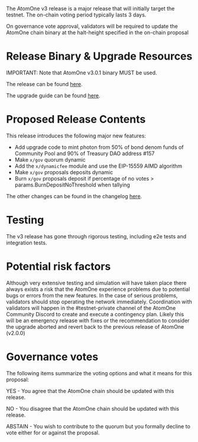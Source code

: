 The AtomOne v3 release is a major release that will initially target the
testnet. The on-chain voting period typically lasts 3 days.

On governance vote approval, validators will be required to update the AtomOne
chain binary at the halt-height specified in the on-chain proposal

# Release Binary & Upgrade Resources

IMPORTANT: Note that AtomOne v3.0.1 binary MUST be used.

The release can be found [here](https://github.com/atomone-hub/atomone/releases/tag/v3.0.1).

The upgrade guide can be found [here](https://github.com/atomone-hub/atomone/blob/main/UPGRADING.md).

# Proposed Release Contents

This release introduces the following major new features:

- Add upgrade code to mint photon from 50% of bond denom funds of Community Pool and 90% of Treasury DAO address #157
- Make `x/gov` quorum dynamic
- Add the `x/dynamicfee` module and use the EIP-15559 AIMD algorithm
- Make `x/gov` proposals deposits dynamic
- Burn `x/gov` proposals deposit if percentage of no votes > params.BurnDepositNoThreshold when tallying

The other changes can be found in the changelog [here](https://github.com/atomone-hub/atomone/blob/main/CHANGELOG.md#v301).

# Testing

The v3 release has gone through rigorous testing, including e2e tests and
integration tests.

# Potential risk factors

Although very extensive testing and simulation will have taken place there
always exists a risk that the AtomOne experience problems due to potential bugs
or errors from the new features. In the case of serious problems, validators
should stop operating the network immediately. Coordination with validators
will happen in the #testnet-private channel of the AtomOne Community Discord to
create and execute a contingency plan. Likely this will be an emergency release
with fixes or the recommendation to consider the upgrade aborted and revert
back to the previous release of AtomOne (v2.0.0)

# Governance votes

The following items summarize the voting options and what it means for this
proposal:

YES - You agree that the AtomOne chain should be updated with this release.

NO - You disagree that the AtomOne chain should be updated with this release.

ABSTAIN - You wish to contribute to the quorum but you formally decline to vote
either for or against the proposal.
